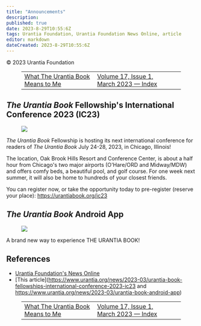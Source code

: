 ```yaml
---
title: "Announcements"
description: 
published: true
date: 2023-8-29T10:55:6Z
tags: Urantia Foundation, Urantia Foundation News Online, article
editor: markdown
dateCreated: 2023-8-29T10:55:6Z
---
```


<p class="v-card v-sheet theme--light gray lighten-3 px-2">© 2023 Urantia Foundation</p>
<figure class="table chapter-navigator">
  <table>
    <tbody>
      <tr>
        <td>
        <a href="/en/article/Mirela_Gradinariu_Kelpin/What_The_Urantia_Book_Means_to_Me">
          <span class="mdi mdi-arrow-left-drop-circle"></span><span class="pl-2">What The Urantia Book Means to Me</span>
        </a>
        </td>
        <td>
        <a href="/en/index/articles_uf_news_online#volume-17-issue-1-march-2023">
          <span class="mdi mdi-book-open-variant"></span><span class="pl-2">Volume 17, Issue 1, March 2023 — Index</span>
        </a>
        </td>
        <td>
        </td>
      </tr>
    </tbody>
  </table>
</figure>


## _The Urantia Book_ Fellowship's International Conference 2023 (IC23)

<figure id="Figure_1" class="image urantiapedia image-style-align-left">
<img src="/image/article/UF_News_Online/2023_03/032.jpg">
</figure>

_The Urantia Book_ Fellowship is hosting its next international conference for readers of _The Urantia Book_ July 24-28, 2023, in Chicago, Illinois!

The location, Oak Brook Hills Resort and Conference Center, is about a half hour from Chicago's two major airports (O'Hare/ORD and Midway/MDW) and offers comfy beds, a beautiful pool, and golf course. For one week next summer, it will also be home to hundreds of your closest friends.

You can register now, or take the opportunity today to pre-register (reserve your place): https://urantiabook.org/ic23
<br style="clear:both;"/>

## _The Urantia Book_ Android App

<figure id="Figure_4" class="image urantiapedia">
<img src="/image/article/UF_News_Online/2023_03/042.jpg">
</figure>

A brand new way to experience THE URANTIA BOOK!




## References

- [Urantia Foundation's News Online](https://www.urantia.org/urantia-foundation/newsletter-pdf-archives)
- [This article](https://www.urantia.org/news/2023-03/urantia-book-fellowships-international-conference-2023-ic23 and https://www.urantia.org/news/2023-03/urantia-book-android-app)

<figure class="table chapter-navigator">
  <table>
    <tbody>
      <tr>
        <td>
        <a href="/en/article/Mirela_Gradinariu_Kelpin/What_The_Urantia_Book_Means_to_Me">
          <span class="mdi mdi-arrow-left-drop-circle"></span><span class="pl-2">What The Urantia Book Means to Me</span>
        </a>
        </td>
        <td>
        <a href="/en/index/articles_uf_news_online#volume-17-issue-1-march-2023">
          <span class="mdi mdi-book-open-variant"></span><span class="pl-2">Volume 17, Issue 1, March 2023 — Index</span>
        </a>
        </td>
        <td>
        </td>
      </tr>
    </tbody>
  </table>
</figure>
